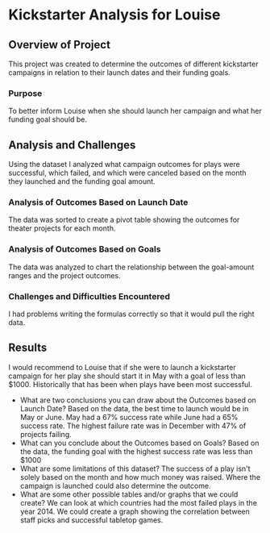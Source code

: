 # Kickstarter Analysis for Louise

## Overview of Project
This project was created to determine the outcomes of different kickstarter campaigns in relation to their launch dates and their funding goals.

### Purpose
To better inform Louise when she should launch her campaign and what her funding goal should be.
## Analysis and Challenges
Using the dataset I analyzed what campaign outcomes for plays were successful, which failed, and which were canceled based on the month they launched and the funding goal amount.
### Analysis of Outcomes Based on Launch Date
The data was sorted to create a pivot table showing the outcomes for theater projects for each month.
### Analysis of Outcomes Based on Goals
The data was analyzed to chart the relationship between the goal-amount ranges and the project outcomes.
### Challenges and Difficulties Encountered
I had problems writing the formulas correctly so that it would pull the right data.
## Results
I would recommend to Louise that if she were to launch a kickstarter campaign for her play she should start it in May with a goal of less than $1000. Historically that has been when plays have been most successful.
- What are two conclusions you can draw about the Outcomes based on Launch Date?
Based on the data, the best time to launch would be in May or June. May had a 67% success rate while June had a 65% success rate.
The highest failure rate was in December with 47% of projects failing.
- What can you conclude about the Outcomes based on Goals?
Based on the data, the funding goal with the highest success rate was less than $1000
- What are some limitations of this dataset?
The success of a play isn't solely based on the month and how much money was raised. Where the campaign is launched could also determine the outcome.
- What are some other possible tables and/or graphs that we could create?
We can look at which countries had the most failed plays in the year 2014.
We could create a graph showing the correlation between staff picks and successful tabletop games.
